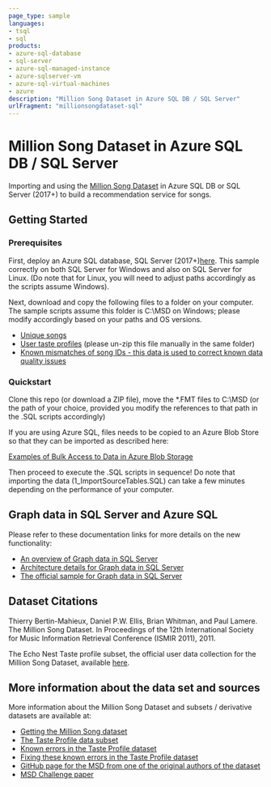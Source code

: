 ```yaml
---
page_type: sample
languages:
- tsql
- sql
products:
- azure-sql-database
- sql-server
- azure-sql-managed-instance
- azure-sqlserver-vm
- azure-sql-virtual-machines
- azure
description: "Million Song Dataset in Azure SQL DB / SQL Server"
urlFragment: "millionsongdataset-sql"
---
```


# Million Song Dataset in Azure SQL DB / SQL Server

Importing and using the [Million Song Dataset](https://labrosa.ee.columbia.edu/millionsong/) in Azure SQL DB or SQL Server (2017+) to build a recommendation service for songs.

## Getting Started

### Prerequisites

First, deploy an Azure SQL database, SQL Server (2017+)[here](https://www.microsoft.com/en-us/sql-server). This sample correctly on both SQL Server for Windows and also on SQL Server for Linux. (Do note that for Linux, you will need to adjust paths accordingly as the scripts assume Windows).

Next, download and copy the following files to a folder on your computer. The sample scripts assume this folder is C:\MSD on Windows; please modify accordingly based on your paths and OS versions.

- [Unique songs](http://labrosa.ee.columbia.edu/millionsong/sites/default/files/AdditionalFiles/unique_tracks.txt)
- [User taste profiles](http://labrosa.ee.columbia.edu/millionsong/sites/default/files/challenge/train_triplets.txt.zip) (please un-zip this file manually in the same folder)
- [Known mismatches of song IDs - this data is used to correct known data quality issues](http://labrosa.ee.columbia.edu/millionsong/sites/default/files/tasteprofile/sid_mismatches.txt)

### Quickstart
Clone this repo (or download a ZIP file), move the *.FMT files to C:\MSD (or the path of your choice, provided you modify the references to that path in the .SQL scripts accordingly)

If you are using Azure SQL, files needs to be copied to an Azure Blob Store so that they can be imported as described here:

[Examples of Bulk Access to Data in Azure Blob Storage](https://docs.microsoft.com/en-us/sql/relational-databases/import-export/examples-of-bulk-access-to-data-in-azure-blob-storage?view=sql-server-ver15#accessing-data-in-a-csv-file-referencing-an-azure-blob-storage-location)

Then proceed to execute the .SQL scripts in sequence! Do note that importing the data (1_ImportSourceTables.SQL) can take a few minutes depending on the performance of your computer.

## Graph data in SQL Server and Azure SQL

Please refer to these documentation links for more details on the new functionality:

- [An overview of Graph data in SQL Server](https://docs.microsoft.com/en-us/sql/relational-databases/graphs/sql-graph-overview)
- [Architecture details for Graph data in SQL Server](https://docs.microsoft.com/en-us/sql/relational-databases/graphs/sql-graph-architecture)
- [The official sample for Graph data in SQL Server](https://docs.microsoft.com/en-us/sql/relational-databases/graphs/sql-graph-sample)

## Dataset Citations

Thierry Bertin-Mahieux, Daniel P.W. Ellis, Brian Whitman, and Paul Lamere.
The Million Song Dataset. In Proceedings of the 12th International Society
for Music Information Retrieval Conference (ISMIR 2011), 2011.

The Echo Nest Taste profile subset, the official user data collection for the Million Song
Dataset, available [here](http://labrosa.ee.columbia.edu/millionsong/tasteprofile).

## More information about the data set and sources

More information about the Million Song Dataset and subsets / derivative datasets are available at:

- [Getting the Million Song dataset](https://labrosa.ee.columbia.edu/millionsong/pages/getting-dataset)
- [The Taste Profile data subset](https://labrosa.ee.columbia.edu/millionsong/tasteprofile)
- [Known errors in the Taste Profile dataset](https://labrosa.ee.columbia.edu/millionsong/blog/12-1-2-matching-errors-taste-profile-and-msd)
- [Fixing these known errors in the Taste Profile dataset](https://labrosa.ee.columbia.edu/millionsong/blog/12-2-12-fixing-matching-errors)
- [GitHub page for the MSD from one of the original authors of the dataset](https://github.com/tbertinmahieux/MSongsDB)
- [MSD Challenge paper](https://bmcfee.github.io/papers/msdchallenge.pdf)
